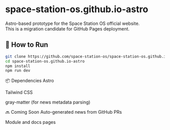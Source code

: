 # space-station-os.github.io-astro

Astro-based prototype for the Space Station OS official website.  
This is a migration candidate for GitHub Pages deployment.

## 🧪 How to Run

```bash
git clone https://github.com/space-station-os/space-station-os.github.io-astro.git
cd space-station-os.github.io-astro
npm install
npm run dev
```

📦 Dependencies
Astro

Tailwind CSS

gray-matter (for news metadata parsing)

🔜 Coming Soon
Auto-generated news from GitHub PRs

Module and docs pages



